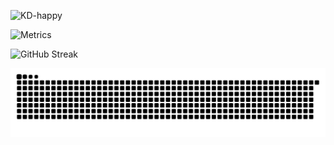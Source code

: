 ![KD-happy](https://count.getloli.com/get/@KD-happy?theme=rule34)

![Metrics](https://metrics.lecoq.io/KD-happy?template=classic&config.timezone=Asia/Shanghai)

![GitHub Streak](https://github-readme-streak-stats.herokuapp.com?user=KD-happy&theme=dark&date_format=%5BY.%5Dn.j)

![](https://raw.githubusercontent.com/KD-happy/KD-happy/main/assets/github-contribution-grid-snake.svg)

